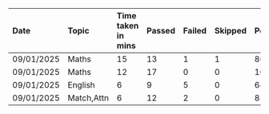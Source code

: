 |Date      |Topic     |Time taken in mins|Passed|Failed|Skipped|Percentage|
|:---------|:---------|:-----------------|:-----|:-----|:------|:---------|
|09/01/2025|Maths     |15                |13    |1     |1      |86%       |
|09/01/2025|Maths     |12                |17    |0     |0      |100%      |
|09/01/2025|English   |6                 |9     |5     |0      |64%       |
|09/01/2025|Match,Attn|6                 |12    |2     |0      |85%       |
